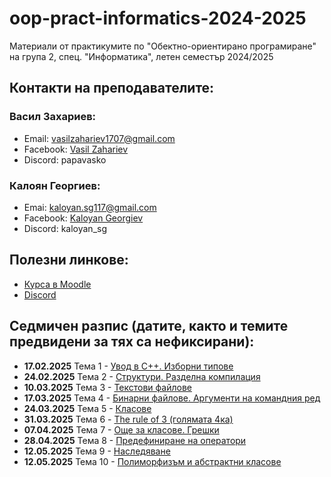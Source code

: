 # oop-pract-informatics-2024-2025
Материали от практикумите по "Обектно-ориентирано програмиране" на група 2, спец. "Информатика", летен семестър 2024/2025

## Контакти на преподавателите:

### Васил Захариев:

- Email: vasilzahariev1707@gmail.com
- Facebook: [Vasil Zahariev](https://www.facebook.com/vasil.zahariev.75/)
- Discord: papavasko

### Калоян Георгиев:

- Emai: kaloyan.sg117@gmail.com
- Facebook: [Kaloyan Georgiev](https://www.facebook.com/kaloqn.georgiew)
- Discord: kaloyan_sg

## Полезни линкове:

- [Курса в Moodle](https://learn.fmi.uni-sofia.bg/course/view.php?id=10995)
- [Discord](https://discord.gg/gdwPfWDWuJ)

## Седмичен разпис (датите, както и темите предвидени за тях са нефиксирани):

- **17.02.2025** Тема 1 - [Увод в C++. Изборни типове](./01-Hello-Cpp/)
- **24.02.2025** Тема 2 - [Структури. Разделна компилация](./02-Structures/)
- **10.03.2025** Тема 3 - [Текстови файлове](./03-Text-Files/)
- **17.03.2025** Тема 4 - [Бинарни файлове. Аргументи на командния ред](./04-Binary-Files/)
- **24.03.2025** Тема 5 - [Класове](./05-Classes/)
- **31.03.2025** Тема 6 - [The rule of 3 (голямата 4ка)](./)
- **07.04.2025** Тема 7 - [Още за класове. Грешки](./07-More-on-Classes/)
- **28.04.2025** Тема 8 - [Предефиниране на оператори](./08-Operator-Overloading/)
- **12.05.2025** Тема 9 - [Наследяване](./09-Inheritance/)
- **12.05.2025** Тема 10 - [Полиморфизъм и абстрактни класове](./10-Polymorphism-And-Absctract-Classes/)
